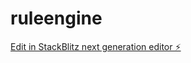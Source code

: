 # ruleengine

[Edit in StackBlitz next generation editor ⚡️](https://stackblitz.com/~/github.com/ankit6868/ruleengine)